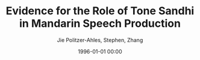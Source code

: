 ---
layout: post
title: Evidence for the Role of Tone Sandhi in Mandarin Speech Production

date: 1996-01-01 00:00
author: Jie Politzer-Ahles, Stephen, Zhang
year: 2014
---